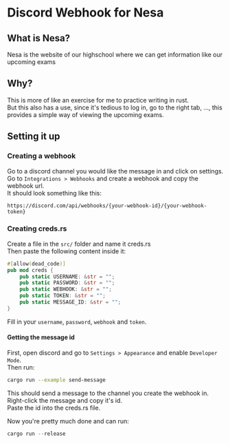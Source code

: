 # Discord Webhook for Nesa

## What is Nesa?
Nesa is the website of our highschool where we can get information like our upcoming exams

## Why?
This is more of like an exercise for me to practice writing in rust.    
But this also has a use, since it's tedious to log in, go to the right tab, ..., this provides a simple way of viewing the upcoming exams.

## Setting it up

### Creating a webhook
Go to a discord channel you would like the message in and click on settings.    
Go to `Integrations > Webhooks` and create a webhook and copy the webhook url.    
It should look something like this:    
```
https://discord.com/api/webhooks/{your-webhook-id}/{your-webhook-token}
```

### Creating creds.rs
Create a file in the `src/` folder and name it creds.rs    
Then paste the following content inside it:
```rust
#[allow(dead_code)]
pub mod creds {
    pub static USERNAME: &str = "";
    pub static PASSWORD: &str = "";
    pub static WEBHOOK: &str = "";
    pub static TOKEN: &str = "";
    pub static MESSAGE_ID: &str = "";
}
```
Fill in your `username`, `password`, `webhook` and `token`.    

#### Getting the message id
First, open discord and go to `Settings > Appearance` and enable `Developer Mode`.    
Then run:
```bash
cargo run --example send-message
```
This should send a message to the channel you create the webhook in.    
Right-click the message and copy it's id.    
Paste the id into the creds.rs file.

Now you're pretty much done and can run:
```rust
cargo run --release
```